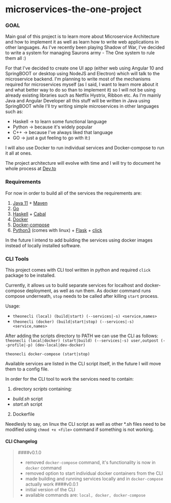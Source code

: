 # microservices-the-one-project
### GOAL
Main goal of this project is to learn more about Microservice Architecture and how to implement it as well as learn how to write web applications in other languages.
As I've recently been playing Shadow of War, I've decided to write a system for managing Saurons army - The One system to rule them all :) 

For that I've decided to create one UI app (either web using Angular 10 and SpringBOOT or desktop using NodeJS and Electron) which will talk to the microservice backend. I'm planning to write most of the mechanisms required for microservices myself (as I said, I want to learn more about it and what better way to do so than to implement it) so I will not be using already existing libraries such as Netflix Hystrix, Ribbon etc. As I'm mainly Java and Angular Developer all this stuff will be written in Java using SpringBOOT while I'll try writing simple microservices in other languages such as:
- Haskell -> to learn some functional language
- Python -> because it's widely popular
- C++ -> because I've always liked that language
- GO -> just a gut feeling to go with it:)

I will also use Docker to run individual services and Docker-compose to run it all at ones.

The project architecture will evolve with time and I will try to document he whole process at [Dev.to](https://dev.to/digitalcrafting)

### Requirements

For now in order to build all of the services the requirements are:
1. [Java 11](https://www.azul.com/downloads/zulu-community/?package=jdk) + [Maven](https://maven.apache.org/download.cgi)
2. [Go](https://golang.org/dl/) 
3. [Haskell](https://www.haskell.org/platform/linux.html) + [Cabal](https://www.haskell.org/cabal/)
4. [Docker](https://docs.docker.com/engine/install/debian/)
5. [Docker-compose](https://docs.docker.com/compose/install/)
6. [Python3](https://www.python.org/downloads/) (comes with linux) + [Flask](https://pypi.org/project/Flask/) + [click](https://pypi.org/project/click/)

In the future I intend to add building the services using docker images instead of locally installed software.

### CLI Tools
This project comes with CLI tool written in python and required `click` package to be installed.

Currently, it allows us to build separate services for localhost and docker-compose deployment, as well as run them. As docker command runs compose underneath, `stop` needs to be called after killing `start` process.

Usage:

* `theonecli (local) (build|start) (--services|-s) <service,names>`
* `theonecli (docker) (build|start|stop) (--services|-s) <service,names>`

After adding the scripts directory to PATH we can use the CLI as follows:
`theonecli (local|docker) (start|build) (--services|-s) user,outpost (--profile|-p) (dev-local|dev-docker)`

`theonecli docker-compose (start|stop)`

Available services are listed in the CLI script itself, in the future I will move them to a config file.

In order for the CLI tool to work the services need to contain:
1. directory *scripts* containing:
 * *build.sh* script
 * *start.sh* script
2. Dockerfile 

Needlesly to say, on linux the CLI script as well as other *.sh files need to be modified using `chmod +x <file>` command if something is not working.

#### CLI Changelog
> ####v0.1.0
> * removed `docker-compose` command, it's functionality is now in `docker` command
> * removed option to start individual docker containers from the CLI
> * made building and running services locally and in `docker-compose` actually work
> ####v0.0.1
> * initial version of the CLI
> * available commands are: `local, docker, docker-compose`

